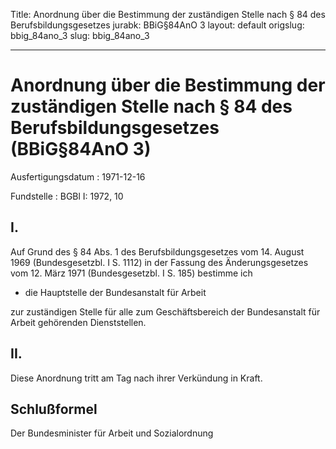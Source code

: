 Title: Anordnung über die Bestimmung der zuständigen Stelle nach § 84 des Berufsbildungsgesetzes
jurabk: BBiG§84AnO 3
layout: default
origslug: bbig_84ano_3
slug: bbig_84ano_3

---

# Anordnung über die Bestimmung der zuständigen Stelle nach § 84 des Berufsbildungsgesetzes (BBiG§84AnO 3)

Ausfertigungsdatum
:   1971-12-16

Fundstelle
:   BGBl I: 1972, 10



## I.

Auf Grund des § 84 Abs. 1 des Berufsbildungsgesetzes vom 14. August
1969 (Bundesgesetzbl. I S. 1112) in der Fassung des Änderungsgesetzes
vom 12. März 1971 (Bundesgesetzbl. I S. 185) bestimme ich

*   die Hauptstelle der Bundesanstalt für Arbeit



zur zuständigen Stelle für alle zum Geschäftsbereich der Bundesanstalt
für Arbeit gehörenden Dienststellen.


## II.

Diese Anordnung tritt am Tag nach ihrer Verkündung in Kraft.


## Schlußformel

Der Bundesminister für Arbeit und Sozialordnung

